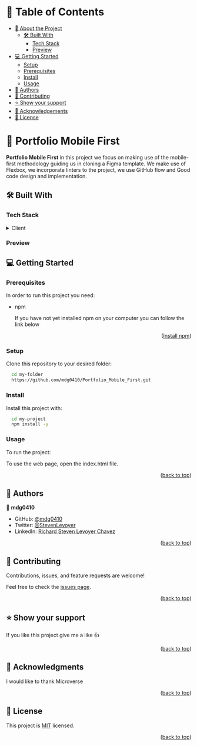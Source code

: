 <a name="readme-top"></a>

<!-- TABLE OF CONTENTS -->

# 📗 Table of Contents

- [📖 About the Project](#about-project)
  - [🛠 Built With](#built-with)
    - [Tech Stack](#tech-stack)
    - [Preview](#preview)
- [💻 Getting Started](#getting-started)
  - [Setup](#setup)
  - [Prerequisites](#prerequisites)
  - [Install](#install)
  - [Usage](#usage)
- [👥 Authors](#authors)
- [🤝 Contributing](#contributing)
- [⭐️ Show your support](#support)
- [🙏 Acknowledgements](#acknowledgements)
- [📝 License](#license)

<!-- PROJECT DESCRIPTION -->

# 📖 Portfolio Mobile First<a name="about-project"></a>


**Portfolio Mobile First** in this project we focus on making use of the mobile-first methodology guiding us in cloning a Figma template.
We make use of Flexbox, we incorporate linters to the project, we use GitHub flow and Good code design and implementation.

## 🛠 Built With <a name="built-with"></a>

### Tech Stack <a name="tech-stack"></a>

<details>
  <summary>Client</summary>
  <ul>
    <li><a href="https://www.w3schools.com/html/default.asp">Html</a></li>
    <li><a href="https://www.w3schools.com/css/default.asp">CSS</a></li>
    <li><a href="https://www.figma.com/file/l7SqJ3ZfkAKih9sFxvWSR4/Microverse-Student-Project-1?node-id=48%3A988&t=eSvT9fWG9MegBs3Y-0">Figma</a>
    </li>
    <li><a href="https://getbootstrap.com/docs/5.3/getting-started/introduction/">Boostrap</a>
    </li> 
  </ul>
</details>

<!-- Features -->

### Preview <a name="preview"></a>


<!-- GETTING STARTED -->

## 💻 Getting Started <a name="getting-started"></a>

### Prerequisites

In order to run this project you need:

- npm

  If you have not yet installed npm on your computer you can follow the link below

  <p align="right">(<a href="https://docs.npmjs.com/downloading-and-installing-node-js-and-npm">Install npm</a>)</p>
 
### Setup

Clone this repository to your desired folder:

```sh
  cd my-folder
  https://github.com/mdg0410/Portfolio_Mobile_First.git
```

### Install

Install this project with:

```sh
  cd my-project
  npm install -y
```

### Usage

To run the project:

  To use the web page, open the index.html file.

<p align="right">(<a href="#readme-top">back to top</a>)</p>

<!-- AUTHORS -->

## 👥 Authors <a name="authors"></a>

👤 **mdg0410**

- GitHub: [@mdg0410](https://github.com/mdg0410/)
- Twitter: [@StevenLevoyer](https://twitter.com/StevenLevoyer)
- LinkedIn: [Richard Steven Levoyer Chavez](https://www.linkedin.com/in/richard-steven-levoyer-chavez-9b902525b/)

<p align="right">(<a href="#readme-top">back to top</a>)</p>

<!-- CONTRIBUTING -->

## 🤝 Contributing <a name="contributing"></a>

Contributions, issues, and feature requests are welcome!

Feel free to check the [issues page](../../issues/).

<p align="right">(<a href="#readme-top">back to top</a>)</p>

<!-- SUPPORT -->

## ⭐️ Show your support <a name="support"></a>

If you like this project give me a like 👍

<p align="right">(<a href="#readme-top">back to top</a>)</p>

<!-- ACKNOWLEDGEMENTS -->

## 🙏 Acknowledgments <a name="acknowledgements"></a>

I would like to thank Microverse

<p align="right">(<a href="#readme-top">back to top</a>)</p>

<!-- LICENSE -->

## 📝 License <a name="license"></a>

This project is [MIT](./LICENSE) licensed.

<p align="right">(<a href="#readme-top">back to top</a>)</p>